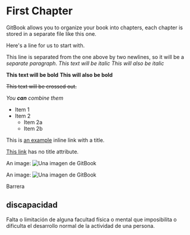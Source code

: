 # First Chapter

GitBook allows you to organize your book into chapters, each chapter is stored in a separate file like this one.


Here's a line for us to start with.

This line is separated from the one above by two newlines, so it will be a *separate paragraph*.
*This text will be italic*
_This will also be italic_

**This text will be bold**
__This will also be bold__

~~This text will be crossed out.~~

_You **can** combine them_

* Item 1
* Item 2
  * Item 2a
  * Item 2b

This is [an example](http://ull.es/ "Title") inline link with a 
title.

[This link](http://ull.es/) has no title attribute.


An image: ![Una imagen de GitBook](/assets/image.jpg)

An image: ![Una imagen de GitBook](/assets/image.jpg)


Barrera 
## discapacidad
Falta o limitación de alguna facultad física o mental que imposibilita o dificulta el desarrollo normal de la actividad de una persona.



